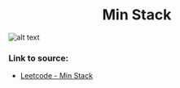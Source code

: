 <h1 align="center">Min Stack</h1>

![alt text](https://images2.imgbox.com/08/a7/QzUPWvUe_o.png?raw=true)

### Link to source: 
- <a href="https://leetcode.com/problems/min-stack/">Leetcode - Min Stack</a>

